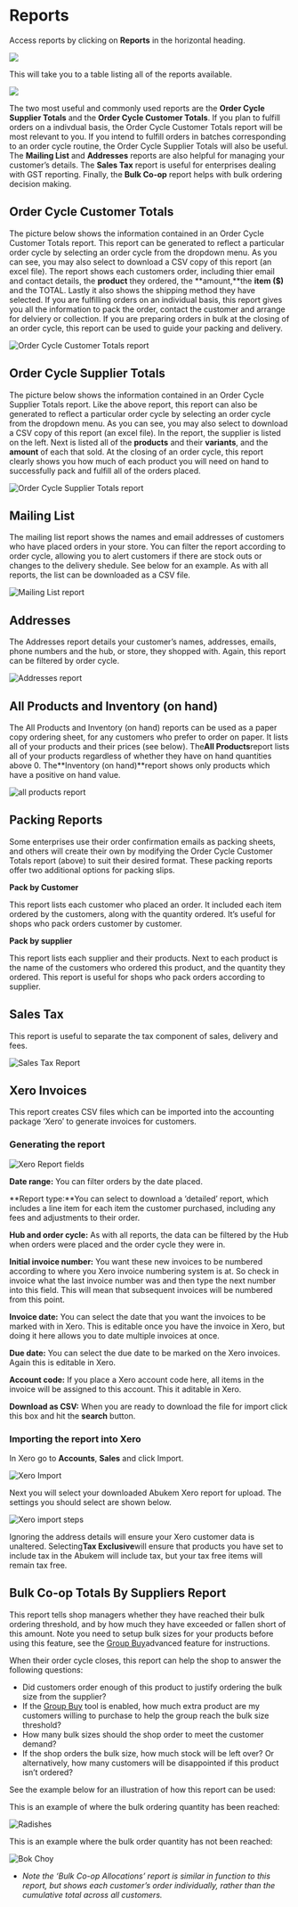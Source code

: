 # Reports

Access reports by clicking on **Reports** in the horizontal heading.

![](https://openfoodnetwork.org/wp-content/uploads/2015/05/Access-Reports.png)

This will take you to a table listing all of the reports available.

![](https://openfoodnetwork.org/wp-content/uploads/2015/05/Reports-table.png)

The two most useful and commonly used reports are the **Order Cycle Supplier Totals** and the **Order Cycle Customer Totals**. If you plan to fulfill orders on a indivdual basis, the Order Cycle Customer Totals report will be most relevant to you. If you intend to fulfill orders in batches corresponding to an order cycle routine, the Order Cycle Supplier Totals will also be useful. The **Mailing List** and **Addresses** reports are also helpful for managing your customer’s details. The **Sales Tax** report is useful for enterprises dealing with GST reporting. Finally, the **Bulk Co-op** report helps with bulk ordering decision making.

## Order Cycle Customer Totals

The picture below shows the information contained in an Order Cycle Customer Totals report. This report can be generated to reflect a particular order cycle by selecting an order cycle from the dropdown menu. As you can see, you may also select to download a CSV copy of this report \(an excel file\). The report shows each customers order, including thier email and contact details, the **product** they ordered, the **amount,**the **item \($\)** and the TOTAL. Lastly it also shows the shipping method they have selected. If you are fulfilling orders on an individual basis, this report gives you all the information to pack the order, contact the customer and arrange for delviery or collection. If you are preparing orders in bulk at the closing of an order cycle, this report can be used to guide your packing and delivery.

![Order Cycle Customer Totals report](https://openfoodnetwork.org/wp-content/uploads/2015/05/Order-Cycle-Customer-Totals.png)

## Order Cycle Supplier Totals

The picture below shows the information contained in an Order Cycle Supplier Totals report. Like the above report, this report can also be generated to reflect a particular order cycle by selecting an order cycle from the dropdown menu. As you can see, you may also select to download a CSV copy of this report \(an excel file\). In the report, the supplier is listed on the left. Next is listed all of the **products** and their **variants**, and the **amount** of each that sold. At the closing of an order cycle, this report clearly shows you how much of each product you will need on hand to successfully pack and fulfill all of the orders placed.

![Order Cycle Supplier Totals report](https://openfoodnetwork.org/wp-content/uploads/2015/05/Order-Cycle-Supplier-Totals.png)

## Mailing List

The mailing list report shows the names and email addresses of customers who have placed orders in your store. You can filter the report according to order cycle, allowing you to alert customers if there are stock outs or changes to the delivery shedule. See below for an example. As with all reports, the list can be downloaded as a CSV file.

![Mailing List report](https://openfoodnetwork.org/wp-content/uploads/2015/05/Mailing-List.png)

## Addresses

The Addresses report details your customer’s names, addresses, emails, phone numbers and the hub, or store, they shopped with. Again, this report can be filtered by order cycle.

![Addresses report](https://openfoodnetwork.org/wp-content/uploads/2015/05/Addresses.png)

## All Products and Inventory \(on hand\)

The All Products and Inventory \(on hand\) reports can be used as a paper copy ordering sheet, for any customers who prefer to order on paper. It lists all of your products and their prices \(see below\). The**All Products**report lists all of your products regardless of whether they have on hand quantities above 0. The**Inventory \(on hand\)**report shows only products which have a positive on hand value.

![all products report](https://openfoodnetwork.org/wp-content/uploads/2015/05/all-products.png)

## Packing Reports

Some enterprises use their order confirmation emails as packing sheets, and others will create their own by modifying the Order Cycle Customer Totals report \(above\) to suit their desired format. These packing reports offer two additional options for packing slips.

**Pack by Customer** 

This report lists each customer who placed an order. It included each item ordered by the customers, along with the quantity ordered. It’s useful for shops who pack orders customer by customer.

**Pack by supplier**

This report lists each supplier and their products. Next to each product is the name of the customers who ordered this product, and the quantity they ordered. This report is useful for shops who pack orders according to supplier.

## Sales Tax

This report is useful to separate the tax component of sales, delivery and fees.

![Sales Tax Report](https://openfoodnetwork.org/wp-content/uploads/2015/05/Sales-Tax-Report.png)

## Xero Invoices

This report creates CSV files which can be imported into the accounting package ‘Xero’ to generate invoices for customers.

### Generating the report

![Xero Report fields](https://openfoodnetwork.org/wp-content/uploads/2015/05/Xero-Report.png)

**Date range:** You can filter orders by the date placed.

**Report type:**You can select to download a ‘detailed’ report, which includes a line item for each item the customer purchased, including any fees and adjustments to their order.

**Hub and order cycle:** As with all reports, the data can be filtered by the Hub when orders were placed and the order cycle they were in.

**Initial invoice number:** You want these new invoices to be numbered according to where you Xero invoice numbering system is at. So check in invoice what the last invoice number was and then type the next number into this field. This will mean that subsequent invoices will be numbered from this point.

**Invoice date:** You can select the date that you want the invoices to be marked with in Xero. This is editable once you have the invoice in Xero, but doing it here allows you to date multiple invoices at once.

**Due date:** You can select the due date to be marked on the Xero invoices. Again this is editable in Xero.

**Account code:** If you place a Xero account code here, all items in the invoice will be assigned to this account. This it aditable in Xero.

**Download as CSV:** When you are ready to download the file for import click this box and hit the **search** button.

### Importing the report into Xero

In Xero go to **Accounts**, **Sales** and click Import.

![Xero Import](https://openfoodnetwork.org/wp-content/uploads/2015/05/Xero-Import.png)

Next you will select your downloaded Abukem Xero report for upload. The settings you should select are shown below.

![Xero import steps](https://openfoodnetwork.org/wp-content/uploads/2015/05/Xero-import-steps.png)

Ignoring the address details will ensure your Xero customer data is unaltered. Selecting**Tax Exclusive**will ensure that products you have set to include tax in the Abukem will include tax, but your tax free items will remain tax free.

## Bulk Co-op  Totals By Suppliers Report

This report tells shop managers whether they have reached their bulk ordering threshold, and by how much they have exceeded or fallen short of this amount. Note you need to setup bulk sizes for your products before using this feature, see the [Group Buy](https://openfoodnetwork.org/user-guide/advanced-features/group-buy/)advanced feature for instructions.

When their order cycle closes, this report can help the shop to answer the following questions:

* Did customers order enough of this product to justify ordering the bulk size from the supplier?
* If the [Group Buy](../advanced-features/products/group-buy-for-bulk-ordering.md) tool is enabled, how much extra product are my customers willing to purchase to help the group reach the bulk size threshold?
* How many bulk sizes should the shop order to meet the customer demand?
* If the shop orders the bulk size, how much stock will be left over? Or alternatively, how many customers will be disappointed if this product isn’t ordered?

See the example below for an illustration of how this report can be used:

This is an example of where the bulk ordering quantity has been reached:

![Radishes](https://openfoodnetwork.org/wp-content/uploads/2015/05/Radishess.png)

This is an example where the bulk order quantity has not been reached:

![Bok Choy](https://openfoodnetwork.org/wp-content/uploads/2015/05/Bok-Choy.png)

* _Note the ‘Bulk Co-op Allocations’ report is similar in function to this report, but shows each customer’s order individually, rather than the cumulative total across all customers._

